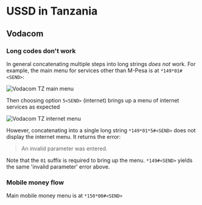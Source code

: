 # USSD in Tanzania

## Vodacom

### Long codes don't work

In general concatenating multiple steps into long strings *does not* work. For example, the main menu for services other than M-Pesa is at `*149*01#<SEND>`:

![Vodacom TZ main menu](../images/tz/vodacom_main.jpg)

Then choosing option `5<SEND>` (internet) brings up a menu of internet services as expected

![Vodacom TZ internet menu](../images/tz/vodacom_internet.jpg)

However, concatenating into a single long string `*149*01*5#<SEND>` does not display the internet menu. It returns the error:

  > An invalid parameter was entered.

Note that the `01` suffix is required to bring up the menu. `*149#<SEND>` yields the same 'invalid parameter' error above.

### Mobile money flow

Main mobile money menu is at `*150*00#<SEND>`